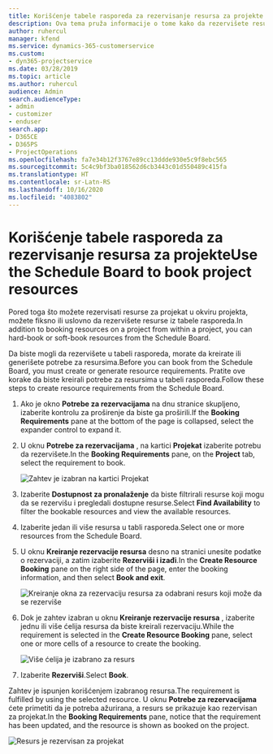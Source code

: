 ```yaml
---
title: Korišćenje tabele rasporeda za rezervisanje resursa za projekte
description: Ova tema pruža informacije o tome kako da rezervišete resurse.
author: ruhercul
manager: kfend
ms.service: dynamics-365-customerservice
ms.custom:
- dyn365-projectservice
ms.date: 03/28/2019
ms.topic: article
ms.author: ruhercul
audience: Admin
search.audienceType:
- admin
- customizer
- enduser
search.app:
- D365CE
- D365PS
- ProjectOperations
ms.openlocfilehash: fa7e34b12f3767e89cc13ddde930e5c9f8ebc565
ms.sourcegitcommit: 5c4c9bf3ba018562d6cb3443c01d550489c415fa
ms.translationtype: HT
ms.contentlocale: sr-Latn-RS
ms.lasthandoff: 10/16/2020
ms.locfileid: "4083802"
---
```

# <a name="use-the-schedule-board-to-book-project-resources"></a><span data-ttu-id="01eef-103">Korišćenje tabele rasporeda za rezervisanje resursa za projekte</span><span class="sxs-lookup"><span data-stu-id="01eef-103">Use the Schedule Board to book project resources</span></span>

<span data-ttu-id="01eef-104">Pored toga što možete rezervisati resurse za projekat u okviru projekta, možete fiksno ili uslovno da rezervišete resurse iz tabele rasporeda.</span><span class="sxs-lookup"><span data-stu-id="01eef-104">In addition to booking resources on a project from within a project, you can hard-book or soft-book resources from the Schedule Board.</span></span>

<span data-ttu-id="01eef-105">Da biste mogli da rezervišete u tabeli rasporeda, morate da kreirate ili generišete potrebe za resursima.</span><span class="sxs-lookup"><span data-stu-id="01eef-105">Before you can book from the Schedule Board, you must create or generate resource requirements.</span></span> <span data-ttu-id="01eef-106">Pratite ove korake da biste kreirali potrebe za resursima u tabeli rasporeda.</span><span class="sxs-lookup"><span data-stu-id="01eef-106">Follow these steps to create resource requirements from the Schedule Board.</span></span>

1. <span data-ttu-id="01eef-107">Ako je okno **Potrebe za rezervacijama** na dnu stranice skupljeno, izaberite kontrolu za proširenje da biste ga proširili.</span><span class="sxs-lookup"><span data-stu-id="01eef-107">If the **Booking Requirements** pane at the bottom of the page is collapsed, select the expander control to expand it.</span></span>
2. <span data-ttu-id="01eef-108">U oknu **Potrebe za rezervacijama** , na kartici **Projekat** izaberite potrebu da rezervišete.</span><span class="sxs-lookup"><span data-stu-id="01eef-108">In the **Booking Requirements** pane, on the **Project** tab, select the requirement to book.</span></span>

    ![Zahtev je izabran na kartici Projekat](media/Resource-Management-image73.png)

3. <span data-ttu-id="01eef-110">Izaberite **Dostupnost za pronalaženje** da biste filtrirali resurse koji mogu da se rezervišu i pregledali dostupne resurse.</span><span class="sxs-lookup"><span data-stu-id="01eef-110">Select **Find Availability** to filter the bookable resources and view the available resources.</span></span> 
4. <span data-ttu-id="01eef-111">Izaberite jedan ili više resursa u tabli rasporeda.</span><span class="sxs-lookup"><span data-stu-id="01eef-111">Select one or more resources from the Schedule Board.</span></span> 
5. <span data-ttu-id="01eef-112">U oknu **Kreiranje rezervacije resursa** desno na stranici unesite podatke o rezervaciji, a zatim izaberite **Rezerviši i izađi**.</span><span class="sxs-lookup"><span data-stu-id="01eef-112">In the **Create Resource Booking** pane on the right side of the page, enter the booking information, and then select **Book and exit**.</span></span>

    ![Kreiranje okna za rezervaciju resursa za odabrani resurs koji može da se rezerviše](media/Resource-Management-image74.png)

6. <span data-ttu-id="01eef-114">Dok je zahtev izabran u oknu **Kreiranje rezervacije resursa** , izaberite jednu ili više ćelija resursa da biste kreirali rezervaciju.</span><span class="sxs-lookup"><span data-stu-id="01eef-114">While the requirement is selected in the **Create Resource Booking** pane, select one or more cells of a resource to create the booking.</span></span>

    ![Više ćelija je izabrano za resurs](media/Resource-Management-image75.png)

7. <span data-ttu-id="01eef-116">Izaberite **Rezerviši**.</span><span class="sxs-lookup"><span data-stu-id="01eef-116">Select **Book**.</span></span>

<span data-ttu-id="01eef-117">Zahtev je ispunjen korišćenjem izabranog resursa.</span><span class="sxs-lookup"><span data-stu-id="01eef-117">The requirement is fulfilled by using the selected resource.</span></span> <span data-ttu-id="01eef-118">U oknu **Potrebe za rezervacijama** ćete primetiti da je potreba ažurirana, a resurs se prikazuje kao rezervisan za projekat.</span><span class="sxs-lookup"><span data-stu-id="01eef-118">In the **Booking Requirements** pane, notice that the requirement has been updated, and the resource is shown as booked on the project.</span></span>

![Resurs je rezervisan za projekat](media/Resource-Management-image76.png)
